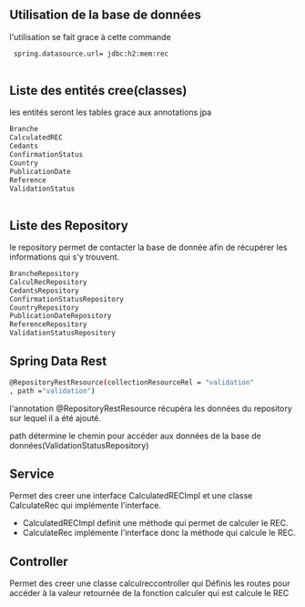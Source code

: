 
## Utilisation de la base de données
l'utilisation se fait grace à cette commande

```bash
 spring.datasource.url= jdbc:h2:mem:rec
  
```

 ## Liste des entités cree(classes)
les entités seront les tables grace aux annotations jpa
 ```bash
Branche
CalculatedREC
Cedants 
 ConfirmationStatus
 Country
 PublicationDate
 Reference
 ValidationStatus
  
```

 ## Liste des Repository
 le repository permet de contacter la base de donnée afin de récupérer
 les informations qui s'y trouvent.

 ```bash
 BrancheRepository
 CalculRecRepository 
 CedantsRepository
 ConfirmationStatusRepository
 CountryRepository 
 PublicationDateRepository
 ReferenceRepository
 ValidationStatusRepository
  ```
   ## Spring Data Rest
 ```bash
 @RepositoryRestResource(collectionResourceRel = "validation"
, path ="validation")
  ```

l'annotation  @RepositoryRestResource récupéra les données du repository sur lequel il a été ajouté.

path détermine le chemin pour accéder aux données de la base de données(ValidationStatusRepository)

 ## Service
 Permet des creer une interface CalculatedRECImpl 
 et une classe CalculateRec qui implémente l'interface.
 - CalculatedRECImpl definit une méthode 
 qui permet de calculer le REC.
 - CalculateRec implémente l'interface donc la méthode 
qui calcule le REC.

 ## Controller
Permet des creer une classe calculreccontroller qui 
Définis les routes pour accéder à la valeur  retournée de la fonction calculer qui est 
 calcule le REC

